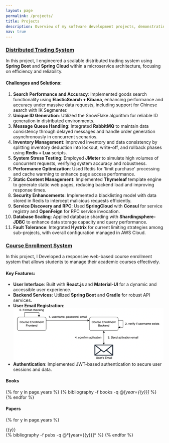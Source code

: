 ```yaml
---
layout: page
permalink: /projects/
title: Projects
description: Overview of my software development projects, demonstrating expertise in distributed systems, microservices, and full-stack development.
nav: true
---
```


### [Distributed Trading System](https://github.com/Yuxuan-Li295/trade-release)

In this project, I engineered a scalable distributed trading system using **Spring Boot** and **Spring Cloud** within a microservice architecture, focusing on efficiency and reliability.

#### Challenges and Solutions:
1. **Search Performance and Accuracy**: Implemented goods search functionality using **ElasticSearch + Kibana**, enhancing performance and accuracy under massive data requests, including support for Chinese search with IK Segmenter.
2. **Unique ID Generation**: Utilized the SnowFlake algorithm for reliable ID generation in distributed environments.
3. **Message Queue Handling**: Integrated **RabbitMQ** to maintain data consistency through delayed messages and handle order generation asynchronously in concurrent scenarios.
4. **Inventory Management**: Improved inventory and data consistency by splitting inventory deduction into lockout, write-off, and rollback phases using **Redis + Lua** scripts.
5. **System Stress Testing**: Employed **JMeter** to simulate high volumes of concurrent requests, verifying system accuracy and robustness.
6. **Performance Optimization**: Used Redis for 'limit purchase' processing and cache warming to enhance page access performance.
7. **Static Content Management**: Implemented **Thymeleaf** template engine to generate static web pages, reducing backend load and improving response times.
8. **Security Enhancements**: Implemented a blacklisting model with data stored in Redis to intercept malicious requests efficiently.
9. **Service Discovery and RPC**: Used **SpringCloud** with **Consul** for service registry and **OpenFeign** for RPC service invocation.
10. **Database Scaling**: Applied database sharding with **Shardingsphere-JDBC** to enhance data storage capacity and query performance.
11. **Fault Tolerance**: Integrated **Hystrix** for current limiting strategies among sub-projects, with overall configuration managed in AWS Cloud.

### [Course Enrollment System](https://github.com/Yuxuan-Li295/COURSE-ENROLLEMNT)

In this project, I Developed a responsive web-based course enrollment system that allows students to manage their academic courses effectively.

#### Key Features:
- **User Interface**: Built with **React.js** and **Material-UI** for a dynamic and accessible user experience.
- **Backend Services**: Utilized **Spring Boot** and **Gradle** for robust API services.
- **User Email Registration**: 
![Registration Flow Chart](https://github.com/Yuxuan-Li295/Yuxuan-Li295.github.io/blob/main/assets/img/CES_Registration.png)
- **Authentication**: Implemented JWT-based authentication to secure user sessions and data.

#### Books

<div class="publications">

{% for y in page.years %}
  {% bibliography -f books -q @*[year={{y}}]* %}
{% endfor %}

</div>

#### Papers

<div class="publications">

{% for y in page.years %}
  <div>{{y}}</div>
  {% bibliography -f pubs -q @*[year={{y}}]* %}
{% endfor %}

</div>
